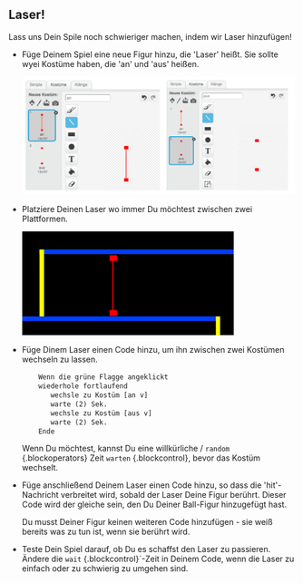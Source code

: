 ## Laser!

Lass uns Dein Spile noch schwieriger machen, indem wir Laser hinzufügen!

+ Füge Deinem Spiel eine neue Figur hinzu, die 'Laser' heißt. Sie sollte wyei Kostüme haben, die 'an' und 'aus' heißen.

	![screenshot](images/dodge-lasers-costume.png)

+ Platziere Deinen Laser wo immer Du möchtest zwischen zwei Plattformen.

	![screenshot](images/dodge-lasers-position.png)

+ Füge Dinem Laser einen Code hinzu, um ihn zwischen zwei Kostümen wechseln zu lassen.

	```blocks
		Wenn die grüne Flagge angeklickt
		wiederhole fortlaufend
		   wechsle zu Kostüm [an v]
		   warte (2) Sek.
		   wechsle zu Kostüm [aus v]
		   warte (2) Sek.
		Ende
	```

	Wenn Du möchtest, kannst Du eine willkürliche / `random` {.blockoperators} Zeit `warten` {.blockcontrol}, bevor das Kostüm wechselt.

+ Füge anschließend Deinem Laser einen Code hinzu, so dass die 'hit'-Nachricht verbreitet wird, sobald der Laser Deine Figur berührt. Dieser Code wird der gleiche sein, den Du Deiner Ball-Figur hinzugefügt hast.

	Du musst Deiner Figur keinen weiteren Code hinzufügen - sie weiß bereits was zu tun ist, wenn sie berührt wird.

+ Teste Dein Spiel darauf, ob Du es schaffst den Laser zu passieren. Ändere die `wait` {.blockcontrol}´-Zeit in Deinem Code, wenn die Laser zu einfach oder zu schwierig zu umgehen sind.

